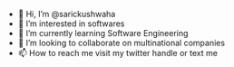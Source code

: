 - 👋 Hi, I’m @sarickushwaha
- 👀 I’m interested in softwares
- 🌱 I’m currently learning Software Engineering
- 💞️ I’m looking to collaborate on multinational companies
- 📫 How to reach me visit my twitter handle or text me 

<!---
sarickushwaha/sarickushwaha is a ✨ special ✨ repository because its `README.md` (this file) appears on your GitHub profile.
You can click the Preview link to take a look at your changes.
--->
